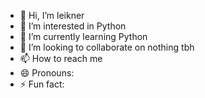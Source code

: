 - 👋 Hi, I’m leikner
- 👀 I’m interested in Python
- 🌱 I’m currently learning Python
- 💞️ I’m looking to collaborate on nothing tbh
- 📫 How to reach me 
- 😄 Pronouns:
- ⚡ Fun fact:
